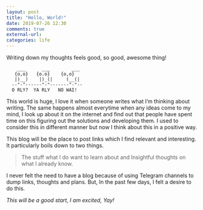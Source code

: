 ```yaml
---
layout: post
title: "Hello, World!"
date: 2019-07-26 12:30
comments: true
external-url:
categories: life
---
```


Writing down my thoughts feels good, so good, awesome thing!

```
    ___      ___        ___
   {o,o}   {o.o}    {o,o}
   |)__)    |)_(|     (__(|
  --"-"------"-"-------"-"--
  O RLY?  YA RLY   NO WAI!
```

This world is huge, I love it when someone writes what I’m thinking about writing. The same happens almost everytime when any ideas come to my mind, I look up about it on the internet and find out that people have spent time on this figuring out the solutions and developing them. I used to consider this in different manner but now I think about this in a positive way.


This blog will be the place to post links which I find relevant and interesting.
It particularly boils down to two things.

> The stuff what I do want to learn about and Insightful thoughts on what I already know.

I never felt the need to have a blog because of using Telegram channels to dump links, thoughts and plans.
But, In the past few days, I felt a desire to do this.

*This will be a good start, I am excited, Yay!*
